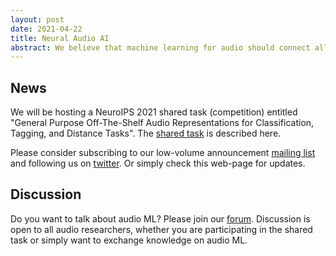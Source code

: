 ```yaml
---
layout: post
date: 2021-04-22
title: Neural Audio AI
abstract: We believe that machine learning for audio should connect all subcommunities of audio ML researchers (speech, music, environmental sounds, etc.). Moreover, we encourage cross-polination of audio ML research with adjacent fields, such as vision, deep learning, traditional DSP, NLP, and beyond. We specifically encourage benchmarking on audio ML tasks that have high societal impact, in addition to our broader mission of promoting cross-domain evaluation and knowledge sharing.
---
```


## News

We will be hosting a NeuroIPS 2021 shared task (competition) entitled
"General Purpose Off-The-Shelf Audio Representations for Classification,
Tagging, and Distance Tasks". The [shared task](https://neuralaudio.ai/neuroips2021-shared-task.html)  is described
here.

Please consider subscribing to our low-volume announcement [mailing list](http://eepurl.com/hwrhrz) and following us on [twitter](https://twitter.com/neuralaudio). Or simply check this web-page for updates.

## Discussion

Do you want to talk about audio ML? Please join our [forum](https://discuss.neuralaudio.ai/). Discussion is open to all audio researchers, whether you are participating in the shared task or simply want to exchange knowledge on audio ML.

